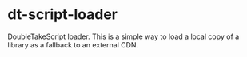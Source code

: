 dt-script-loader
================

DoubleTakeScript loader. This is a simple way to load a local copy of a library as a fallback to an external CDN.
